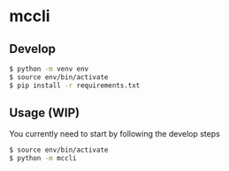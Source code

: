 # mccli

## Develop

```bash
$ python -m venv env
$ source env/bin/activate
$ pip install -r requirements.txt
```

## Usage (WIP)
You currently need to start by following the develop steps
```bash
$ source env/bin/activate
$ python -m mccli
```